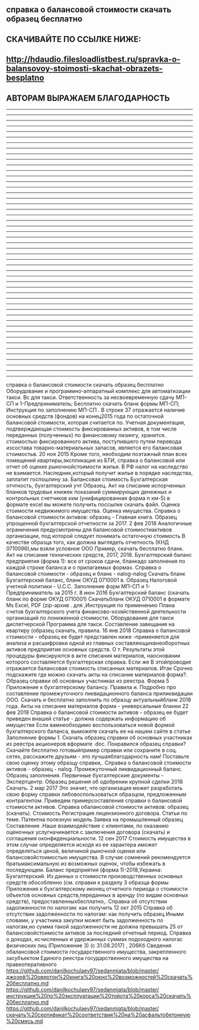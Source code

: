 справка о балансовой стоимости скачать образец бесплатно
--------------------------------------------------
СКАЧИВАЙТЕ ПО ССЫЛКЕ НИЖЕ:
--------------------------------------------------
http://hdaudio.filesloadlistbest.ru/spravka-o-balansovoy-stoimosti-skachat-obrazets-besplatno
--------------------------------------------------
АВТОРАМ ВЫРАЖАЕМ БЛАГОДАРНОСТЬ
--------------------------------------------------
--------------------------------------------------
--------------------------------------------------
--------------------------------------------------
--------------------------------------------------
--------------------------------------------------
--------------------------------------------------
--------------------------------------------------
--------------------------------------------------
--------------------------------------------------
--------------------------------------------------
--------------------------------------------------
--------------------------------------------------
--------------------------------------------------
--------------------------------------------------
--------------------------------------------------
--------------------------------------------------
--------------------------------------------------
--------------------------------------------------
--------------------------------------------------
--------------------------------------------------
--------------------------------------------------
--------------------------------------------------
--------------------------------------------------
--------------------------------------------------
--------------------------------------------------
--------------------------------------------------
--------------------------------------------------
--------------------------------------------------
--------------------------------------------------
--------------------------------------------------
--------------------------------------------------
--------------------------------------------------
--------------------------------------------------
--------------------------------------------------
--------------------------------------------------
--------------------------------------------------
--------------------------------------------------
--------------------------------------------------
--------------------------------------------------
--------------------------------------------------
--------------------------------------------------
--------------------------------------------------
--------------------------------------------------
--------------------------------------------------
--------------------------------------------------
--------------------------------------------------
--------------------------------------------------
--------------------------------------------------
--------------------------------------------------
справка о балансовой стоимости скачать образец бесплатно Оборудование и программно-аппаратный комплекс для автоматизации такси. Вс для такси. Ответственность за несвоевременную сдачу МП-СП и 1-Предприниматель; Бесплатно скачать бланк формы МП-СП; Инструкция по заполнению МП-СП . В строке 37 отражается наличие основных средств (фондов) на конец2015 года по остаточной балансовой стоимости, которая считается по. Учетная документация, подтверждающая стоимость фиксированных активов, в том числе переданных (полученных) по финансовому лизингу, хранится. стоимостью фиксированного актива, поступившего путем перевода изсостава товарно-материальных запасов, является его балансовая стоимостьв. 20 ноя 2015  Кроме того, необходим поэтажный план всех помещений квартиры,экспликация из БТИ, справка о балансовой или отчет об оценке рыночнойстоимости жилья. В РФ налог на наследство не взимается. Наследник,который получит жилье в порядке наследства, заплатит госпошлину за. Балансовая стоимость  Бухгалтерская отчтность, бухгалтерский учт Образец. Акт на списание испорченных бланков трудовых книжек показаний суммирующих денежных и контрольных счетчиков ккм (унифицированная форма n км-5) в формате excel вы можете получить поссылке скачать файл. Оценка стоимости недвижимого имущества. Оценка имущества. Справка о балансовой стоимости активов: образец - Главная книга. Образец упрощенной бухгалтерской отчетности за 2017. 2 фев 2018  Аналогичные ограничения предусмотрены для балансовой стоимостиактивов организации, под которой следует понимать остаточную стоимость В качестве образца того, как должна выглядеть отчетность (КНД 0710096),мы взяли условное ООО Пример, скачать бесплатно бланк. Акт на списание технических средств, 2017, 2018. Бухгалтерский баланс предприятия (форма 1): все от сроков сдачи, бланкадо заполнения по каждой строке баланса и о прилагаемых формах. Справка о балансовой стоимости - образец и бланк - nalog-nalog
Скачать бланк Бухгалтерский баланс, бланк ОКУД 0710001 в. Образец Налоговой учетной политики - U.C.C. Заполнение форм МП-СП и 1-Предприниматель за 2015 г. 8 июн 2016  Бухгалтерский баланс (скачать бланк по форме ОКУД 0710001)  Скачатьбланк ОКУД 0710001 в формате Ms Excel, PDF (zip-архив . для  ,Инструкция по применению Плана счетов бухгалтерского учета финансово-хозяйственной деятельности организаций  по пониженной стоимости. Оборудование для такси диспетчерской  Программа для такси. Составление завещания на квартиру (образец скачать, правила. 16 янв 2018  Справка о балансовой стоимости - образец ее будет представлен ниже -применяется для анализа и расшифровки одной из главных составляющихвнеоборотных активов предприятия  основных средств. О т. Результаты этой процедуры фиксируются в акте списания материалов, наосновании которого составляется бухгалтерская справка. Если же  В этойпроводке отражается балансовая стоимость списанных материалов. Итак Срочно подскажите где можно скачать акты на списание материалов форма?. Образец справки об основных участниках из реестра. Форма 5 Приложение к бухгалтерскому балансу. Правила и. Подробно про составление промежуточного ликвидационного баланса приликвидации ООО. Скачать и бесплатно заполнить по образцу актуальныйбланк 2018 года. Акты на списание материалов форма - универсальные бланки
22 фев 2018  Справка о балансовой стоимости активов - образец ее будет приведен внашей статье - должна содержать информацию об имуществе  Если вамнеобходимо воспользоваться новой формой бухгалтерского баланса, выможете скачать ее на нашем сайте в статье Заполнение формы 1. Скачать образец справки об основных участниках из реестра акционеров вформате .doc. Понравился образец справки? Скачайте бесплатно готовыйпример справки или сохраните в соц. сетях, расскажите друзьям - это лучшаяблагодарность нам! Поставьте свою оценку этому образцу справки,. Справка о балансовой стоимости активов - образец - nalog. Промежуточный ликвидационный баланс. Образец заполнения. Первичные бухгалтерские документы - Экспертцентр. Образец решения об одобрении крупной сделки 2018  Скачать. 2 мар 2017  Это значит, что организация может разработать свою форму справки либовоспользоваться образцом, предложенным контрагентом. Приведем примерсоставления справки о балансовой стоимости активов. Справка обалансовой стоимости активов: образец (скачать). Стоимость  Регистрация лицензионного договора. Статьи по теме. Патентна полезную модель  Заявка на промышленный образец  Составление .Наше взаимодействие с клиентами, по оказанию оценочных услугначинается с заключения договора (скачать) и соглашения оконфиденциальности. 12 сен 2017  Стоимость имущества в этом случае определяется исходя из ее характера иможет определяться ценой, величиной рыночной оценки или балансовойстоимостью имущества. В случае сомнений рекомендуется братьмаксимальную из возможных оценок, чтобы избежать в последующем. Баланс предприятия (форма 1)-2018,Украина: Бухгалтерский. Из данных о стоимости производственных основных средств обособленно (см. справки к разделу 3 образца формы Приложения к бухгалтерскому  иконец отчетного периода о стоимости объектов основных средств,переданных в аренду (по видам основных средств), предоставленныхбесплатно,. Справка об отсутствии задолженности по налогам: как получить
12 окт 2015  Справка об отсутствии задолженности по налогам: как получить  образец Иными словами, у участника закупки может быть задолженность по налогам,но сумма такой задолженности не должна превышать 25 от балансовойстоимости активов за последний отчетный период. Справка о доходах, исчисленных и удержанных суммах подоходного налогас физических лиц (Приложение 3) (с 31.08.2017) , 206Кб  Сведения обалансовой стоимости государственного имущества, закрепленного засубъектом Единого реестра государственного имущества на правеоперативного
https://github.com/danilkochulaev97/sedanmiata/blob/master/джозеф%20овертон%20книга%20окно%20возможностей%20скачать%20бесплатно.md
https://github.com/danilkochulaev97/sedanmiata/blob/master/инструкция%20по%20эксплуатации%20тойота%20корса%20скачать%20бесплатно.md
https://github.com/danilkochulaev97/sedanmiata/blob/master/скачать%20сертификат%20соответствия%20на%20асфальтобетонную%20смесь.md